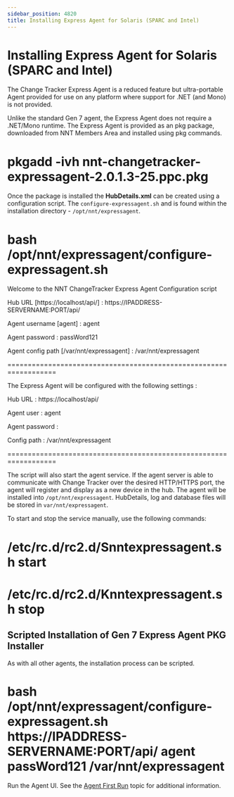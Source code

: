 ```yaml
---
sidebar_position: 4820
title: Installing Express Agent for Solaris (SPARC and Intel)
---
```


# Installing Express Agent for Solaris (SPARC and Intel)

The Change Tracker Express Agent is a reduced feature but ultra-portable Agent provided for use on any platform where support for .NET (and Mono) is not provided.

Unlike the standard Gen 7 agent, the Express Agent does not require a .NET/Mono runtime. The Express Agent is provided as an pkg package, downloaded from NNT Members Area and installed using pkg commands.

# pkgadd -ivh nnt-changetracker-expressagent-2.0.1.3-25.ppc.pkg

Once the package is installed the **HubDetails.xml** can be created using a configuration script. The `configure-expressagent.sh` and is found within the installation directory - `/opt/nnt/expressagent`.

# bash /opt/nnt/expressagent/configure-expressagent.sh

Welcome to the NNT ChangeTracker Express Agent Configuration script

Hub URL [https://localhost/api/] : https://IPADDRESS-SERVERNAME:PORT/api/

Agent username [agent] : agent

Agent password : passWord121

Agent config path [/var/nnt/expressagent] : /var/nnt/expressagent

==================================================================

The Express Agent will be configured with the following settings :

Hub URL : https://localhost/api/

Agent user : agent

Agent password : 

Config path : /var/nnt/expressagent

==================================================================

The script will also start the agent service. If the agent server is able to communicate with Change Tracker over the desired HTTP/HTTPS port, the agent will register and display as a new device in the hub. The agent will be installed into `/opt/nnt/expressagent`. HubDetails, log and database files will be stored in `var/nnt/expressagent`.

To start and stop the service manually, use the following commands:

# /etc/rc.d/rc2.d/Snntexpressagent.sh start

# /etc/rc.d/rc2.d/Knntexpressagent.sh stop

## Scripted Installation of Gen 7 Express Agent PKG Installer

As with all other agents, the installation process can be scripted.

# bash /opt/nnt/expressagent/configure-expressagent.sh https://IPADDRESS-SERVERNAME:PORT/api/ agent passWord121 /var/nnt/expressagent

Run the Agent UI. See the  [Agent First Run](FirstRun "Gen 7 R2 Agent First Run") topic for additional information.